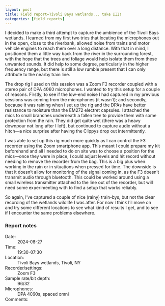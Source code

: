 ```yaml
---
layout: post
title: Field report—Tivoli Bays wetlands... take III!
categories: [field reports]
---
```


I decided to make a third attempt to capture the ambience of the Tivoli Bays wetlands. <!--more-->I learned from my first two tries that locating the microphones out in the open, close to the riverbank, allowed noise from trains and motor vehicle engines to reach them over a long distance. With that in mind, I positioned them a little way back from the river in the surrounding forest, with the hope that the trees and foliage would help isolate them from these unwanted sounds. It did help to some degree, particularly in the higher frequency range, but there is still a low rumble present that I can only attribute to the nearby train line.

The drop rig I used on this session was a Zoom F3 recorder coupled with a stereo pair of DPA 4060 microphones. I wanted to try this setup for a couple of reasons. Firstly, to see if the low-end noise I had captured in my previous sessions was coming from the microphones (it wasn’t); and secondly, because it was raining when I set up the rig and the DPAs have better resistance to moisture than the EM272 electret capsules. I attached the mics to small branches underneath a fallen tree to provide them with some protection from the rain. They did get quite wet (there was a heavy downpour not long after I left), but continued to capture audio without a hitch—a nice surprise after having the Clippys drop out intermittently.

I was able to set up this rig much more quickly as I can control the F3 recorder using the Zoom smartphone app. This meant I could prepare my kit beforehand and all I needed to do on site was to choose a position for the mics—once they were in place, I could adjust levels and hit record without needing to remove the recorder from the bag. This is a big plus when working in the rain or in situations when pressed for time. The downside is that it doesn’t allow for monitoring of the signal coming in, as the F3 doesn’t transmit audio through bluetooth. This could be worked around using a small wireless transmitter attached to the line out of the recorder, but will need some experimenting with to find a setup that works reliably.

So again, I’ve captured a couple of nice (rainy) train-bys, but not the clear recording of the wetlands wildlife I was after. For now I think I’ll move on and try some different locations to see what kind of results I get, and to see if I encounter the same problems elsewhere.

<div id="report_notes" class="report-notes-container">
	<div class="report-notes">
		<h3>Report notes</h3>
		<dl>
			<dt>Date:</dt> 
				<dd>2024-08-27</dd>
			<dt>Time:</dt> 
				<dd>19:30-07:30</dd>
			<dt>Location:</dt> 
				<dd>Tivoli Bays wetlands, Tivoli, NY</dd>
			<dt>Recorder/settings:</dt> 
				<dd>Zoom F3</dd>
			<dt>Sample rate/bit depth:</dt> 
				<dd>96/32</dd>
			<dt>Microphones:</dt> 
				<dd>DPA 4060s, spaced omni</dd>
			<dt class="details">Comments:</dt> 
				<dd></dd>
		</dl>
	</div>
</div>
